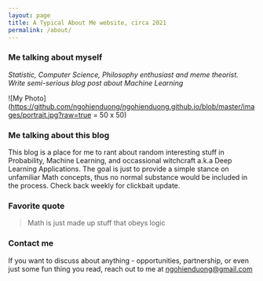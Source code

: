 ```yaml
---
layout: page
title: A Typical About Me website, circa 2021
permalink: /about/
---
```

### Me talking about myself
*Statistic, Computer Science, Philosophy enthusiast and meme theorist. Write semi-serious blog post about Machine Learning*
  
![My Photo](https://github.com/ngohienduong/ngohienduong.github.io/blob/master/images/portrait.jpg?raw=true = 50 x 50)
### Me talking about this blog
This blog is a place for me to rant about random interesting stuff in Probability, Machine Learning, and occassional witchcraft a.k.a Deep Learning Applications. The goal is just to provide a simple stance on unfamiliar Math concepts, thus no normal substance would be included in the process. Check back weekly for clickbait update.

### Favorite quote

>Math is just made up stuff that obeys logic

### Contact me
If you want to discuss about anything - opportunities, partnership, or even just some fun thing you read, reach out to me at
[ngohienduong@gmail.com](mailto:ngohienduong@gmail.com)
